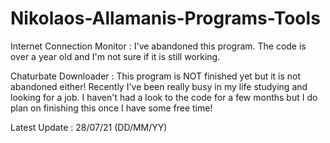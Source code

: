 # Nikolaos-Allamanis-Programs-Tools

Internet Connection Monitor : I've abandoned this program. The code is over a year old and I'm not sure if it is still working.

Chaturbate Downloader : This program is NOT finished yet but it is not abandoned either! Recently I've been really busy in my life studying and looking for a job. I haven't 
had a look to the code for a few months but I do plan on finishing this once I have some free time!



Latest Update : 28/07/21 (DD/MM/YY)
